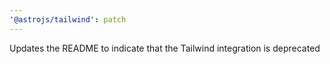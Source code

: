 ```yaml
---
'@astrojs/tailwind': patch
---
```


Updates the README to indicate that the Tailwind integration is deprecated
